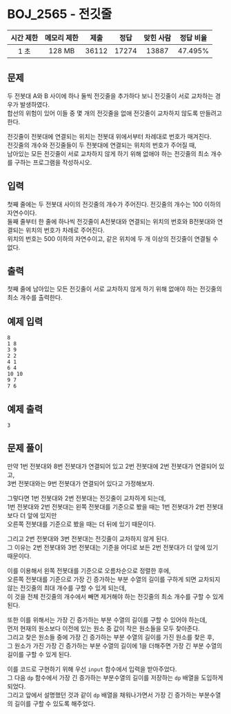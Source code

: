# BOJ_2565 - 전깃줄

| 시간 제한 | 메모리 제한 | 제출  | 정답  | 맞힌 사람 | 정답 비율 |
| :-------: | :---------: | :---: | :---: | :-------: | :-------: |
|   1 초    |   128 MB    | 36112 | 17274 |   13887   |  47.495%  |

## 문제

두 전봇대 A와 B 사이에 하나 둘씩 전깃줄을 추가하다 보니 전깃줄이 서로 교차하는 경우가 발생하였다.  
합선의 위험이 있어 이들 중 몇 개의 전깃줄을 없애 전깃줄이 교차하지 않도록 만들려고 한다.

전깃줄이 전봇대에 연결되는 위치는 전봇대 위에서부터 차례대로 번호가 매겨진다.  
전깃줄의 개수와 전깃줄들이 두 전봇대에 연결되는 위치의 번호가 주어질 때,  
남아있는 모든 전깃줄이 서로 교차하지 않게 하기 위해 없애야 하는 전깃줄의 최소 개수를 구하는 프로그램을 작성하시오.

## 입력

첫째 줄에는 두 전봇대 사이의 전깃줄의 개수가 주어진다. 전깃줄의 개수는 100 이하의 자연수이다.  
둘째 줄부터 한 줄에 하나씩 전깃줄이 A전봇대와 연결되는 위치의 번호와 B전봇대와 연결되는 위치의 번호가 차례로 주어진다.  
위치의 번호는 500 이하의 자연수이고, 같은 위치에 두 개 이상의 전깃줄이 연결될 수 없다.

## 출력

첫째 줄에 남아있는 모든 전깃줄이 서로 교차하지 않게 하기 위해 없애야 하는 전깃줄의 최소 개수를 출력한다.

## 예제 입력

```
8
1 8
3 9
2 2
4 1
6 4
10 10
9 7
7 6
```

## 예제 출력

```
3
```

## 문제 풀이

만약 1번 전봇대와 8번 전봇대가 연결되어 있고 2번 전봇대에 2번 전봇대가 연결되어 있고,  
3번 전봇대와는 9번 전봇대가 연결되어 있다고 가정해보자.

그렇다면 1번 전봇대와 2번 전봇대는 전깃줄이 교차하게 되는데,  
1번 전봇대와 2번 전봇대는 왼쪽 전봇대를 기준으로 봤을 때는 1번 전봇대가 2번 전봇대보다 더 앞에 있지만  
오른쪽 전봇대를 기준으로 봤을 때는 더 뒤에 있기 때문이다.

그리고 2번 전봇대와 3번 전봇대는 전깃줄이 교차하지 않게 된다.  
그 이유는 2번 전봇대와 3번 전봇대는 기준을 어디로 보든 2번 전봇대가 더 앞에 있기 때문이다.

이를 이용해서 왼쪽 전봇대를 기준으로 오름차순으로 정렬한 후에,  
오른쪽 전봇대를 기준으로 가장 긴 증가하는 부분 수열의 길이를 구하게 되면 교차되지 않는 전깃줄의 최대 개수를 구할 수 있게 되는데,  
이 것을 전체 전깃줄의 개수에서 빼면 제거해야 하는 전깃줄의 최소 개수를 구할 수 있게 된다.

또한 이를 위해서는 가장 긴 증가하는 부분 수열의 길이를 구할 수 있어야 하는데,  
먼저 현재의 원소보다 이전에 있는 원소 중 값이 작은 원소들을 모두 찾아준다.  
그리고 찾은 원소들 중에 가장 긴 증가하는 부분 수열의 길이를 가진 원소를 찾은 후,  
그 원소가 가진 가장 긴 증가하는 부분 수열의 길이에 1을 더해주면 가장 긴 부분 수열의 길이를 구할 수 있게 된다.

이를 코드로 구현하기 위해 우선 `input` 함수에서 입력을 받아주었다.  
그 다음 `dp` 함수에서 가장 긴 증가하는 부분수열의 길이를 저장하는 `dp` 배열을 도입하게 되었다.  
그리고 앞에서 설명했던 것과 같이 `dp` 배열을 채워나가면서 가장 긴 증가하는 부분수열의 길이를 구할 수 있도록 해주었다.
